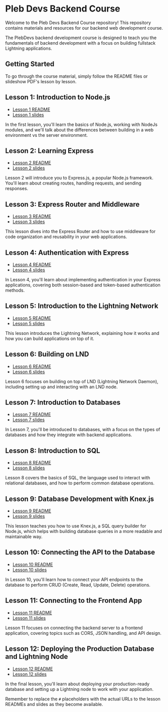 # Pleb Devs Backend Course

Welcome to the Pleb Devs Backend Course repository! This repository contains materials and resources for our backend web development course.

The PlebDevs backend development course is designed to teach you the fundamentals of backend development with a focus on building fullstack Lightning applications.

## Getting Started

To go through the course material, simply follow the README files or slideshow PDF's lesson by lesson.

## Lesson 1: Introduction to Node.js

- [Lesson 1 README](https://github.com/pleb-devs/plebdevs-course-2/blob/main/lesson-1.md)
- [Lesson 1 slides](https://github.com/pleb-devs/plebdevs-course-2/blob/main/lesson-1.pdf)

In the first lesson, you'll learn the basics of Node.js, working with NodeJs modules, and we'll talk about the differences between building in a web environment vs the server environment.

## Lesson 2: Learning Express

- [Lesson 2 README](#)
- [Lesson 2 slides](#)

Lesson 2 will introduce you to Express.js, a popular Node.js framework. You'll learn about creating routes, handling requests, and sending responses.

## Lesson 3: Express Router and Middleware

- [Lesson 3 README](#)
- [Lesson 3 slides](#)

This lesson dives into the Express Router and how to use middleware for code organization and reusability in your web applications.

## Lesson 4: Authentication with Express

- [Lesson 4 README](#)
- [Lesson 4 slides](#)

In Lesson 4, you'll learn about implementing authentication in your Express applications, covering both session-based and token-based authentication methods.

## Lesson 5: Introduction to the Lightning Network

- [Lesson 5 README](#)
- [Lesson 5 slides](#)

This lesson introduces the Lightning Network, explaining how it works and how you can build applications on top of it.

## Lesson 6: Building on LND

- [Lesson 6 README](#)
- [Lesson 6 slides](#)

Lesson 6 focuses on building on top of LND (Lightning Network Daemon), including setting up and interacting with an LND node.

## Lesson 7: Introduction to Databases

- [Lesson 7 README](#)
- [Lesson 7 slides](#)

In Lesson 7, you'll be introduced to databases, with a focus on the types of databases and how they integrate with backend applications.

## Lesson 8: Introduction to SQL

- [Lesson 8 README](#)
- [Lesson 8 slides](#)

Lesson 8 covers the basics of SQL, the language used to interact with relational databases, and how to perform common database operations.

## Lesson 9: Database Development with Knex.js

- [Lesson 9 README](#)
- [Lesson 9 slides](#)

This lesson teaches you how to use Knex.js, a SQL query builder for Node.js, which helps with building database queries in a more readable and maintainable way.

## Lesson 10: Connecting the API to the Database

- [Lesson 10 README](#)
- [Lesson 10 slides](#)

In Lesson 10, you'll learn how to connect your API endpoints to the database to perform CRUD (Create, Read, Update, Delete) operations.

## Lesson 11: Connecting to the Frontend App

- [Lesson 11 README](#)
- [Lesson 11 slides](#)

Lesson 11 focuses on connecting the backend server to a frontend application, covering topics such as CORS, JSON handling, and API design.

## Lesson 12: Deploying the Production Database and Lightning Node

- [Lesson 12 README](#)
- [Lesson 12 slides](#)

In the final lesson, you'll learn about deploying your production-ready database and setting up a Lightning node to work with your application.

Remember to replace the `#` placeholders with the actual URLs to the lesson READMEs and slides as they become available.
